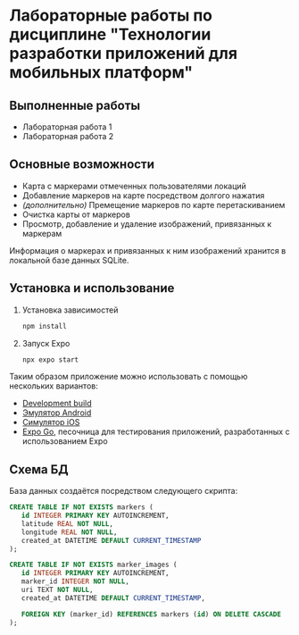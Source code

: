 # Лабораторные работы по дисциплине "Технологии разработки приложений для мобильных платформ"

## Выполненные работы

- Лабораторная работа 1
- Лабораторная работа 2

## Основные возможности

- Карта с маркерами отмеченных пользователями локаций
- Добавление маркеров на карте посредством долгого нажатия
- *(дополнительно)* Премещение маркеров по карте перетаскиванием
- Очистка карты от маркеров
- Просмотр, добавление и удаление изображений, привязанных к маркерам

Информация о маркерах и привязанных к ним изображений хранится в локальной базе данных SQLite.

## Установка и использование

1. Установка зависимостей

   ```bash
   npm install
   ```

2. Запуск Expo

   ```bash
   npx expo start
   ```

Таким образом приложение можно использовать с помощью нескольких вариантов:

- [Development build](https://docs.expo.dev/develop/development-builds/introduction/)
- [Эмулятор Android](https://docs.expo.dev/workflow/android-studio-emulator/)
- [Симулятор iOS](https://docs.expo.dev/workflow/ios-simulator/)
- [Expo Go](https://expo.dev/go), песочница для тестирования приложений, разработанных с использованием Expo

## Схема БД

База данных создаётся посредством следующего скрипта:

```sql
CREATE TABLE IF NOT EXISTS markers (
   id INTEGER PRIMARY KEY AUTOINCREMENT,
   latitude REAL NOT NULL,
   longitude REAL NOT NULL,
   created_at DATETIME DEFAULT CURRENT_TIMESTAMP
);

CREATE TABLE IF NOT EXISTS marker_images (
   id INTEGER PRIMARY KEY AUTOINCREMENT,
   marker_id INTEGER NOT NULL,
   uri TEXT NOT NULL,
   created_at DATETIME DEFAULT CURRENT_TIMESTAMP,

   FOREIGN KEY (marker_id) REFERENCES markers (id) ON DELETE CASCADE
);
```